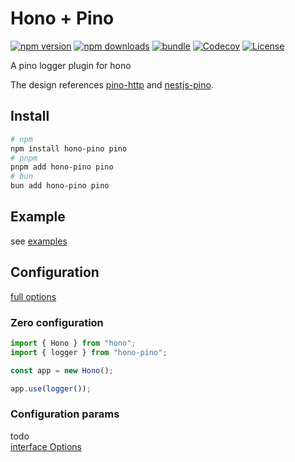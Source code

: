 # Hono + Pino

[![npm version][npm-version-src]][npm-version-href]
[![npm downloads][npm-downloads-src]][npm-downloads-href]
[![bundle][bundle-src]][bundle-href]
[![Codecov][codecov-src]][codecov-href]
[![License][license-src]][license-href]

A pino logger plugin for hono

The design references [pino-http](https://github.com/pinojs/pino-http) and [nestjs-pino](https://github.com/iamolegga/nestjs-pino).

## Install

```bash
# npm
npm install hono-pino pino
# pnpm
pnpm add hono-pino pino
# bun
bun add hono-pino pino
```

## Example

see [examples](./examples/)

## Configuration

[full options](./src/types.ts)

### Zero configuration

```ts
import { Hono } from "hono";
import { logger } from "hono-pino";

const app = new Hono();

app.use(logger());
```

### Configuration params

todo  
[interface Options](https://github.com/maou-shonen/hono-pino/blob/main/src/types.ts#L11)

<!-- Refs -->

[npm-version-src]: https://img.shields.io/npm/v/hono-pino
[npm-version-href]: https://npmjs.com/package/hono-pino
[npm-downloads-src]: https://img.shields.io/npm/dm/hono-pino
[npm-downloads-href]: https://npmjs.com/package/hono-pino
[codecov-src]: https://img.shields.io/codecov/c/gh/maou-shonen/hono-pino/main
[codecov-href]: https://codecov.io/gh/maou-shonen/hono-pino
[bundle-src]: https://img.shields.io/bundlephobia/minzip/hono-pino
[bundle-href]: https://bundlephobia.com/result?p=defu
[license-src]: https://img.shields.io/github/license/maou-shonen/hono-pino.svg
[license-href]: https://github.com/maou-shonen/hono-pino/blob/main/LICENSE
